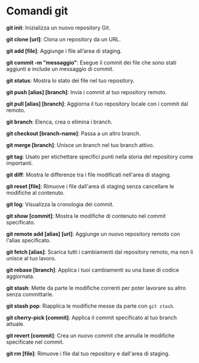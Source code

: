 <!-- @format -->

# Comandi git

**git init**: Inizializza un nuovo repository Git.

**git clone [url]**: Clona un repository da un URL.

**git add [file]**: Aggiunge i file all’area di staging.

**git commit -m "messaggio"**: Esegue il commit dei file che sono stati aggiunti e include un messaggio di commit.

**git status**: Mostra lo stato dei file nel tuo repository.

**git push [alias] [branch]**: Invia i commit al tuo repository remoto.

**git pull [alias] [branch]**: Aggiorna il tuo repository locale con i commit dal remoto.

**git branch**: Elenca, crea o elimina i branch.

**git checkout [branch-name]**: Passa a un altro branch.

**git merge [branch]**: Unisce un branch nel tuo branch attivo.

**git tag**: Usato per etichettare specifici punti nella storia del repository come importanti.

**git diff**: Mostra le differenze tra i file modificati nell'area di staging.

**git reset [file]**: Rimuove i file dall'area di staging senza cancellare le modifiche al contenuto.

**git log**: Visualizza la cronologia dei commit.

**git show [commit]**: Mostra le modifiche di contenuto nel commit specificato.

**git remote add [alias] [url]**: Aggiunge un nuovo repository remoto con l'alias specificato.

**git fetch [alias]**: Scarica tutti i cambiamenti dal repository remoto, ma non li unisce al tuo lavoro.

**git rebase [branch]**: Applica i tuoi cambiamenti su una base di codice aggiornata.

**git stash**: Mette da parte le modifiche correnti per poter lavorare su altro senza committarle.

**git stash pop**: Riapplica le modifiche messe da parte con `git stash`.

**git cherry-pick [commit]**: Applica il commit specificato al tuo branch attuale.

**git revert [commit]**: Crea un nuovo commit che annulla le modifiche specificate nel commit.

**git rm [file]**: Rimuove i file dal tuo repository e dall'area di staging.
